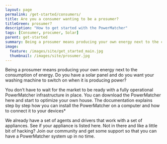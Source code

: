 ```yaml
---
layout: page
permalink: /get-started/consumers/
title: Are you a consumer wanting to be a prosumer?
titleGreen: prosumer?
description: "How to get started with the PowerMatcher"
tags: [Consumer, procumer, Solar]
parent: get-started
summary: Being a prosumer means producing your own energy next to the consumption of energy. Do you have a solar panel and do you want your washing machine to switch on when it is producing power? Look no further.
image:
  feature: /images/site/get_started_main.jpg
  thumbnail: /images/site/prosumer.jpg
---
```


Being a prosumer means producing your own energy next to the consumption of energy. Do you have a solar panel and do you want your washing machine to switch on when it is producing power?

You don’t have to wait for the market to be ready with a fully operational PowerMatcher infrastructure in place. You can download the PowerMatcher here and start to optimize your own house. The documentation explains step by step how you can install the PowerMatcher on a computer and how to connect it to your devices*

We already have a set of agents and drivers that work with a set of appliances. See if your appliance is listed here. Not in there and like a little bit of hacking? Join our community and get some support so that you can have a PowerMatcher system up in no time.
